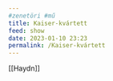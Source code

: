 ```yaml
---
#zenetöri #mű
title: Kaiser-kvártett
feed: show
date: 2023-01-10 23:23
permalink: /Kaiser-kvártett
---
```


[[Haydn]]